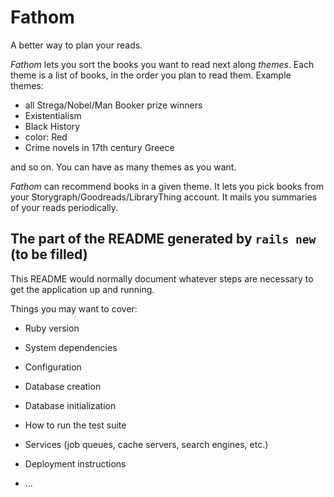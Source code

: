 # Fathom

A better way to plan your reads.

*Fathom* lets you sort the books you want to read next along _themes_. Each theme is a list of books, in the order you plan to read them. Example themes:

- all Strega/Nobel/Man Booker prize winners
- Existentialism
- Black History
- color: Red
- Crime novels in 17th century Greece

and so on. You can have as many themes as you want.

*Fathom* can recommend books in a given theme. It lets you pick books from your 
Storygraph/Goodreads/LibraryThing account. It mails you summaries of your reads periodically.

## The part of the README generated by `rails new` (to be filled)

This README would normally document whatever steps are necessary to get the
application up and running.

Things you may want to cover:

* Ruby version

* System dependencies

* Configuration

* Database creation

* Database initialization

* How to run the test suite

* Services (job queues, cache servers, search engines, etc.)

* Deployment instructions

* ...
